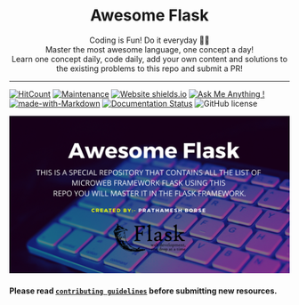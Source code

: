 <h1 align="center">
  Awesome Flask
</h1>

<p align="center">
  Coding is Fun! Do it everyday 💯💯
  <br />
  Master the most awesome language, one concept a day!
  <br />
  Learn one concept daily, code daily, add your own content and solutions to the existing problems to this repo and submit a PR!
</p>

***

[![HitCount](http://hits.dwyl.com/viraldevpb/Awesome_Flask.svg)](http://hits.dwyl.com/viraldevpb/Awesome_Flask) [![Maintenance](https://img.shields.io/badge/Maintained%3F-yes-green.svg)](https://GitHub.com/viraldevpb/Awesome_Flask/) [![Website shields.io](https://img.shields.io/website-up-down-green-red/http/shields.io.svg)](https://viraldevpb.github.io/Portfolio/) [![Ask Me Anything !](https://img.shields.io/badge/Ask%20me-anything-1abc9c.svg)](https://viraldevpb.github.io/Portfolio/) [![made-with-Markdown](https://img.shields.io/badge/Made%20with-Markdown-1f425f.svg)](http://commonmark.org) [![Documentation Status](https://readthedocs.org/projects/ansicolortags/badge/?version=latest)](http://ansicolortags.readthedocs.io/?badge=latest) ![GitHub license](https://img.shields.io/github/license/viraldevpb/Awesome_Flask.svg)

![Awesome_Flask](./cover.png)
	
#### Please read [`contributing guidelines`](./contributing.md) before submitting new resources.
